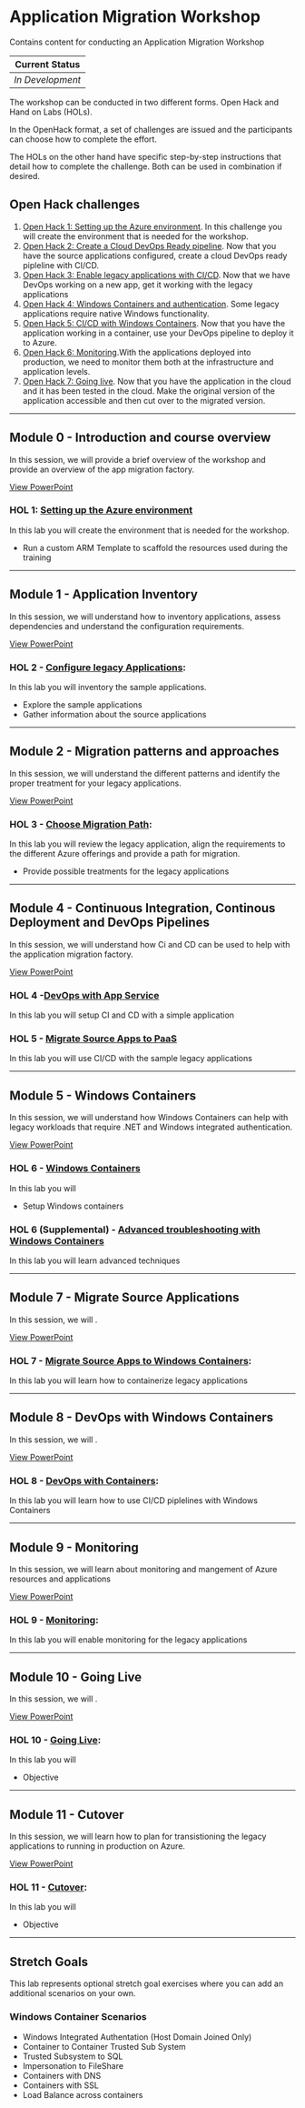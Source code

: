 # Application Migration Workshop

Contains content for conducting an Application Migration Workshop

| Current Status   |
| ---------------- |
| _In Development_ |

The workshop can be conducted in two different forms. Open Hack and Hand on Labs (HOLs).

In the OpenHack format, a set of challenges are issued and the participants can choose how to complete the effort. 

The HOLs on the other hand have specific step-by-step instructions that detail how to complete the challenge. Both can be used in combination if desired.

## Open Hack challenges

1. [Open Hack 1: Setting up the Azure environment](OpenHack/openHack01.md). In this challenge you will create the environment that is needed for the workshop.
1. [Open Hack 2: Create a Cloud DevOps Ready pipeline](OpenHack/openHack02.md). Now that you have the source applications configured, create a cloud DevOps ready pipleline with CI/CD.
1. [Open Hack 3: Enable legacy applications with CI/CD](OpenHack/openHack03.md). Now that we have DevOps working on a new app, get it working with the legacy applications
1. [Open Hack 4: Windows Containers and authentication](OpenHack/openHack04.md). Some legacy applications require native Windows functionality.
1. [Open Hack 5: CI/CD with Windows Containers](OpenHack/openHack05.md). Now that you have the application working in a container, use your DevOps pipeline to deploy it to Azure.
1. [Open Hack 6: Monitoring](OpenHack/openHack06.md).With the applications deployed into production, we need to monitor them both at the infrastructure and application levels.
1. [Open Hack 7: Going live](OpenHack/openHack07.md). Now that you have the application in the cloud and it has been tested in the cloud. Make the original version of the application accessible and then cut over to the migrated version.

----

## Module 0 - Introduction and course overview

In this session, we will provide a brief overview of the workshop and provide an overview of the app migration factory.

[View PowerPoint](Presentation/Module00-DigitalTransformation.pptx?raw=true)

### HOL 1: [Setting up the Azure environment](HOL/01-setup/README.MD)

In this lab you will create the environment that is needed for the workshop.

* Run a custom ARM Template to scaffold the resources used during the training

----

## Module 1 - Application Inventory 

In this session, we will understand how to inventory applications, assess dependencies and understand the configuration requirements.

[View PowerPoint](Presentation/Module01-Inventory.pptx?raw=true)

### HOL 2 - [Configure legacy Applications](./HOL/02-configure-source-apps/README.MD): 

In this lab you will inventory the sample applications.

* Explore the sample applications
* Gather information about the source applications

----

## Module 2 - Migration patterns and approaches

In this session, we will understand the different patterns and identify the proper treatment for your legacy applications.

[View PowerPoint](Presentation/Module02-Migration-patterns-and-approaches.pptx?raw=true)

### HOL 3 - [Choose Migration Path](./HOL/03-choose-migration-path/README.MD): 

In this lab you will review the legacy application, align the requirements to the different Azure offerings and provide a path for migration.

* Provide possible treatments for the legacy applications

----

## Module 4 - Continuous Integration, Continous Deployment and DevOps Pipelines

In this session, we will understand how Ci and CD can be used to help with the application migration factory.

[View PowerPoint](Presentation/Module04-Devops.pptx?raw=true)

### HOL 4 -[DevOps with App Service](./HOL/04-devops-w-app-service/README.MD)

In this lab you will setup CI and CD with a simple application

### HOL 5 - [Migrate Source Apps to PaaS](./HOL/05-deploy-to-paas/README.MD)

In this lab you will use CI/CD with the sample legacy applications

----

## Module 5 - Windows Containers

In this session, we will understand how Windows Containers can help with legacy workloads that require .NET and Windows integrated authentication.

[View PowerPoint](Presentation/.pptx?raw=true)

### HOL 6 - [Windows Containers](./HOL/06-windows-containers/README.MD)

In this lab you will 

* Setup Windows containers

### HOL 6 (Supplemental) - [Advanced troubleshooting with Windows Containers](./HOL/06-windows-containers/advanced-troubleshooting.md)

In this lab you will learn advanced techniques

----

## Module 7 - Migrate Source Applications

In this session, we will .

[View PowerPoint](Presentation/.pptx?raw=true)

### HOL 7 - [Migrate Source Apps to Windows Containers](./HOL/07-app-to-container/README.MD): 

In this lab you will learn how to containerize legacy applications

----

## Module 8 - DevOps with Windows Containers

In this session, we will .

[View PowerPoint](Presentation/.pptx?raw=true)

### HOL 8 - [DevOps with Containers](./HOL/08-devops-w-containers/README.MD): 

In this lab you will learn how to use CI/CD piplelines with Windows Containers

----

## Module 9 - Monitoring

In this session, we will learn about monitoring and mangement of Azure resources and applications

[View PowerPoint](Presentation/.pptx?raw=true)

### HOL 9 - [Monitoring](./HOL/09-monitoring-alerting/README.MD): 

In this lab you will enable monitoring for the legacy applications

----

## Module 10 - Going Live 

In this session, we will .

[View PowerPoint](Presentation/.pptx?raw=true)

### HOL 10 - [Going Live](./HOL/10-going-live/README.MD): 

In this lab you will 

* Objective

----

## Module 11 - Cutover

In this session, we will learn how to plan for transistioning the legacy applications to running in production on Azure.

[View PowerPoint](./Presentation/.pptx?raw=true)

### HOL 11 - [Cutover](./HOL/11-cutover/README.MD): 

In this lab you will 

* Objective

----

## Stretch Goals

This lab represents optional stretch goal exercises where you can add an additional scenarios on your own.

### Windows Container Scenarios

* Windows Integrated Authentation (Host Domain Joined Only)
* Container to Container Trusted Sub System
* Trusted Subsystem to SQL
* Impersonation to FileShare
* Containers with DNS
* Containers with SSL
* Load Balance across containers